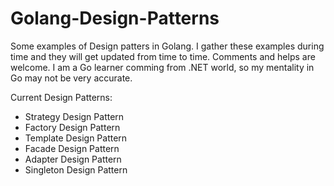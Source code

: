 # Golang-Design-Patterns

Some examples of Design patters in Golang. I gather these examples during time and they will get updated from time to time. Comments and helps are welcome. I am a Go learner comming from .NET world, so my mentality in Go may not be very accurate.

Current Design Patterns:

- Strategy Design Pattern
- Factory Design Pattern
- Template Design Pattern
- Facade Design Pattern
- Adapter Design Pattern
- Singleton Design Pattern
